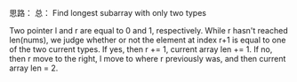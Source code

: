 思路：
总：
Find longest subarray with only two types

Two pointer
l and r are equal to 0 and 1, respectively. While r hasn't reached len(nums), we judge whether or not the element at index r+1 is equal to one of the two current types. If yes, then r += 1, current array len += 1. If no, then r move to the right, l move to where r previously was, and then current array len = 2.

